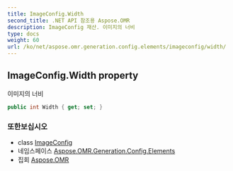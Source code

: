 ```yaml
---
title: ImageConfig.Width
second_title: .NET API 참조용 Aspose.OMR
description: ImageConfig 재산. 이미지의 너비
type: docs
weight: 60
url: /ko/net/aspose.omr.generation.config.elements/imageconfig/width/
---
```

## ImageConfig.Width property

이미지의 너비

```csharp
public int Width { get; set; }
```

### 또한보십시오

* class [ImageConfig](../)
* 네임스페이스 [Aspose.OMR.Generation.Config.Elements](../../imageconfig/)
* 집회 [Aspose.OMR](../../../)


